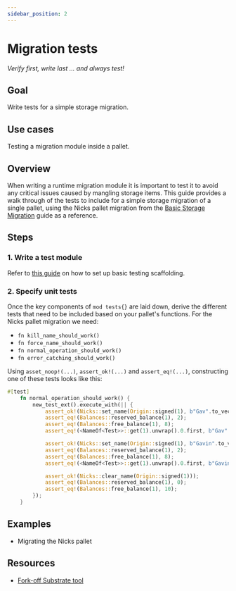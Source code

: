 ```yaml
---
sidebar_position: 2
---
```


# Migration tests
_Verify first, write last ... and always test!_

## Goal

Write tests for a simple storage migration.

## Use cases

Testing a migration module inside a pallet.

## Overview

When writing a runtime migration module it is important to test it to avoid any critical issues caused by mangling storage items. This
guide provides a walk through of the tests to include for a simple storage migration of a single pallet, using the Nicks pallet 
migration from the [Basic Storage Migration](./nicks-migration) guide as a reference.

## Steps

### 1. Write a test module

Refer to [this guide](./) on how to set up basic testing scaffolding. 

### 2. Specify unit tests
Once the key components of `mod tests{}` are laid down, derive the different tests that need 
to be included based on your pallet's functions. For the Nicks pallet migration we need:

- `fn kill_name_should_work()` 
- `fn force_name_should_work()`
- `fn normal_operation_should_work()`
- `fn error_catching_should_work()` 

Using `asset_noop!(...)`, `assert_ok!(...)` and `assert_eq!(...)`, constructing one of these tests looks like this:

```rust
#[test]
	fn normal_operation_should_work() {
		new_test_ext().execute_with(|| {
			assert_ok!(Nicks::set_name(Origin::signed(1), b"Gav".to_vec(), None));
			assert_eq!(Balances::reserved_balance(1), 2);
			assert_eq!(Balances::free_balance(1), 8);
			assert_eq!(<NameOf<Test>>::get(1).unwrap().0.first, b"Gav".to_vec());

			assert_ok!(Nicks::set_name(Origin::signed(1), b"Gavin".to_vec(), None));
			assert_eq!(Balances::reserved_balance(1), 2);
			assert_eq!(Balances::free_balance(1), 8);
			assert_eq!(<NameOf<Test>>::get(1).unwrap().0.first, b"Gavin".to_vec());

			assert_ok!(Nicks::clear_name(Origin::signed(1)));
			assert_eq!(Balances::reserved_balance(1), 0);
			assert_eq!(Balances::free_balance(1), 10);
		});
	}
```


## Examples

- Migrating the Nicks pallet

## Resources

- [Fork-off Substrate tool](https://github.com/maxsam4/fork-off-substrate)

